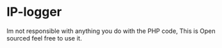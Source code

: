 # IP-logger
Im not responsible with anything you do with the PHP code, This is Open sourced feel free to use it.
